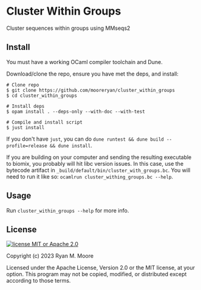 # Cluster Within Groups

Cluster sequences within groups using MMseqs2

## Install

You must have a working OCaml compiler toolchain and Dune.

Download/clone the repo, ensure you have met the deps, and install:

```
# Clone repo
$ git clone https://github.com/mooreryan/cluster_within_groups
$ cd cluster_within_groups

# Install deps
$ opam install . --deps-only --with-doc --with-test

# Compile and install script
$ just install
```

If you don't have `just`, you can do `dune runtest && dune build --profile=release && dune install`.

If you are building on your computer and sending the resulting executable to biomix, you probably will hit libc version issues. In this case, use the bytecode artifact in `_build/default/bin/cluster_with_groups.bc`. You will need to run it like so: `ocamlrun cluster_withing_groups.bc --help`.

## Usage

Run `cluster_within_groups --help` for more info.

## License

[![license MIT or Apache
2.0](https://img.shields.io/badge/license-MIT%20or%20Apache%202.0-blue)](https://github.com/mooreryan/pasv)

Copyright (c) 2023 Ryan M. Moore

Licensed under the Apache License, Version 2.0 or the MIT license, at your option. This program may not be copied, modified, or distributed except according to those terms.
